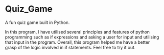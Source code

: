 # Quiz_Game
A fun quiz game built in Python.

In this program, I have utilised several principles and features of python programming such as if expressions and asking a user for input and utilising that input in the program. Overall, this program helped me have a better grasp of the logic involved in if statements. Feel free to try it out.
